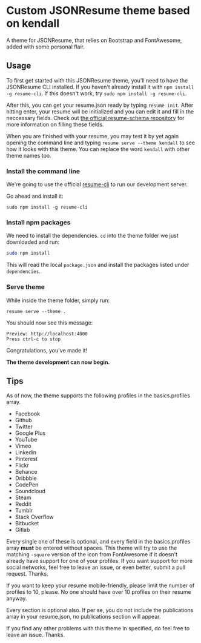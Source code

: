 # Custom JSONResume theme based on kendall

A theme for JSONResume, that relies on Bootstrap and FontAwesome, added with some personal flair.

## Usage

To first get started with this JSONResume theme, you'll need to have the JSONResume CLI installed. If you haven't already install it with `npm install -g resume-cli`. If this doesn't work, try `sudo npm install -g resume-cli`.

After this, you can get your resume.json ready by typing `resume init`. After hitting enter, your resume will be initialized and you can edit it and fill in the neccessary fields. Check out [the official resume-schema repository](https://github.com/jsonresume/resume-schema) for more information on filling these fields.

When you are finished with your resume, you may test it by yet again opening the command line and typing `resume serve --theme kendall` to see how it looks with this theme. You can replace the word `kendall` with other theme names too.

### Install the command line

We're going to use the official [resume-cli](https://github.com/jsonresume/resume-cli) to run our development server.

Go ahead and install it:

```
sudo npm install -g resume-cli
```

### Install npm packages

We need to install the dependencies. `cd` into the theme folder we just downloaded and run:

```bash
sudo npm install
```

This will read the local `package.json` and install the packages listed under `dependencies`.

### Serve theme

While inside the theme folder, simply run:

```
resume serve --theme .
```

You should now see this message:

```
Preview: http://localhost:4000
Press ctrl-c to stop
```

Congratulations, you've made it!

__The theme development can now begin.__

## Tips

As of now, the theme supports the following profiles in the basics.profiles array.

* Facebook
* Github
* Twitter
* Google Plus
* YouTube
* Vimeo
* Linkedin
* Pinterest
* Flickr
* Behance
* Dribbble
* CodePen
* Soundcloud
* Steam
* Reddit
* Tumblr
* Stack Overflow
* Bitbucket
* Gitlab

Every single one of these is optional, and every field in the basics.profiles array **must** be entered without spaces. This theme will try to use the matching `-square` version of the icon from FontAwesome if it doesn't already have support for one of your profiles. If you want support for more social networks, feel free to leave an issue, or even better, submit a pull request. Thanks.

If you want to keep your resume mobile-friendly, please limit the number of profiles to 10, please. No one should have over 10 profiles on their resume anyway.

Every section is optional also. If per se, you do not include the publications array in your resume.json, no publications section will appear.

If you find any other problems with this theme in specified, do feel free to leave an issue. Thanks.
